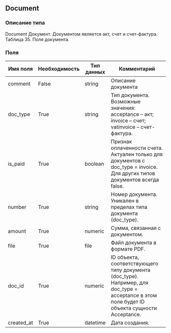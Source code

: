 ## Document
### Описание типа
Document
Документ. Документом является акт, счет и счет-фактура. 
Таблица 35. Поля документа

### Поля
| Имя поля | Необходимость | Тип данных | Комментарий |
|---|---|---|---|
|comment|False|string|Описание документа<br/>|
|doc_type|True|string|Тип документа.<br/>Возможные значения:<br/>acceptance – акт;<br/>invoice – счет;<br/>vatinvoice – счет-фактура.<br/>|
|is_paid|True|boolean|Признак оплаченности счета.<br/>Актуален только для документов с doc_type = invoice. Для других типов документов всегда false.<br/>|
|number|True|string|Номер документа. Уникален в пределах типа документа (doc_type).<br/>|
|amount|True|numeric|Сумма, связанная с документом.<br/>|
|file|True|file|Файл документа в формате PDF.<br/>|
|doc_id|True|numeric|ID объекта, соответствующего типу документа (doc_type). <br/>Например, для doc_type = acceptance в этом поле будет ID объекта сущности Acceptance.<br/>|
|created_at|True|datetime|Дата создания.<br/>|
